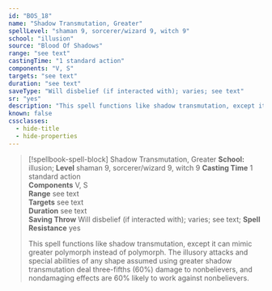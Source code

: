 ```yaml
---
id: "BOS_18"
name: "Shadow Transmutation, Greater"
spellLevel: "shaman 9, sorcerer/wizard 9, witch 9"
school: "illusion"
source: "Blood Of Shadows"
range: "see text"
castingTime: "1 standard action"
components: "V, S"
targets: "see text"
duration: "see text"
saveType: "Will disbelief (if interacted with); varies; see text"
sr: "yes"
description: "This spell functions like shadow transmutation, except it can mimic greater polymorph instead of polymorph. The illusory attacks and special abilities of any shape assumed using greater shadow transmutation deal three-fifths (60%) damage to nonbelievers, and nondamaging effects are 60% likely to work against nonbelievers."
known: false
cssclasses:
  - hide-title
  - hide-properties
---
```


> [!spellbook-spell-block] Shadow Transmutation, Greater
> **School:** illusion; **Level** shaman 9, sorcerer/wizard 9, witch 9
> **Casting Time** 1 standard action  
> **Components** V, S  
> **Range** see text  
> **Targets** see text  
> **Duration** see text  
> **Saving Throw** Will disbelief (if interacted with); varies; see text; **Spell Resistance** yes
> 
> This spell functions like shadow transmutation, except it can mimic greater polymorph instead of polymorph. The illusory attacks and special abilities of any shape assumed using greater shadow transmutation deal three-fifths (60%) damage to nonbelievers, and nondamaging effects are 60% likely to work against nonbelievers.